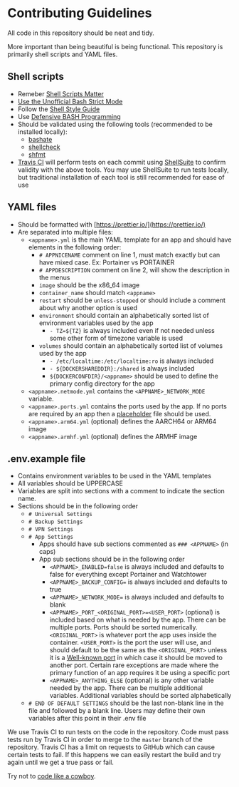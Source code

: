 # Contributing Guidelines

All code in this repository should be neat and tidy.

More important than being beautiful is being functional. This repository is primarily shell scripts and YAML files.

## Shell scripts

- Remeber [Shell Scripts Matter](https://dev.to/thiht/shell-scripts-matter)
- [Use the Unofficial Bash Strict Mode](http://redsymbol.net/articles/unofficial-bash-strict-mode/)
- Follow the [Shell Style Guide](https://google.github.io/styleguide/shell.xml)
- Use [Defensive BASH Programming](https://web.archive.org/web/20180917174959/http://www.kfirlavi.com/blog/2012/11/14/defensive-bash-programming/)
- Should be validated using the following tools (recommended to be installed locally):
  - [bashate](https://github.com/openstack-dev/bashate)
  - [shellcheck](https://github.com/koalaman/shellcheck)
  - [shfmt](https://github.com/mvdan/sh)
- [Travis CI](https://travis-ci.com/GhostWriters/DockSTARTer) will perform tests on each commit using [ShellSuite](https://github.com/nemchik/ShellSuite) to confirm validity with the above tools. You may use ShellSuite to run tests locally, but traditional installation of each tool is still recommended for ease of use

## YAML files

- Should be formatted with [https://prettier.io/](https://prettier.io/)
- Are separated into multiple files:
  - `<appname>.yml` is the main YAML template for an app and should have elements in the following order:
    - `# APPNICENAME` comment on line 1, must match <appname> exactly but can have mixed case. Ex: Portainer vs PORTAINER
    - `# APPDESCRIPTION` comment on line 2, will show the description in the menus
    - `image` should be the x86_64 image
    - `container_name` should match `<appname>`
    - `restart` should be `unless-stopped` or should include a comment about why another option is used
    - `environment` should contain an alphabetically sorted list of environment variables used by the app
      - `- TZ=${TZ}` is always included even if not needed unless some other form of timezone variable is used
    - `volumes` should contain an alphabetically sorted list of volumes used by the app
      - `- /etc/localtime:/etc/localtime:ro` is always included
      - `- ${DOCKERSHAREDDIR}:/shared` is always included
      - `${DOCKERCONFDIR}/<appname>` should be used to define the primary config directory for the app
  - `<appname>.netmode.yml` contains the `<APPNAME>_NETWORK_MODE` variable.
  - `<appname>.ports.yml` contains the ports used by the app. If no ports are required by an app then a [placeholder](https://github.com/GhostWriters/DockSTARTer/blob/master/compose/.reqs/v1.yml) file should be used.
  - `<appname>.arm64.yml` (optional) defines the AARCH64 or ARM64 image
  - `<appname>.armhf.yml` (optional) defines the ARMHF image

## .env.example file

- Contains environment variables to be used in the YAML templates
- All variables should be UPPERCASE
- Variables are split into sections with a comment to indicate the section name.
- Sections should be in the following order
  - `# Universal Settings`
  - `# Backup Settings`
  - `# VPN Settings`
  - `# App Settings`
    - Apps should have sub sections commented as `### <APPNAME>` (in caps)
    - App sub sections should be in the following order
      - `<APPNAME>_ENABLED=false` is always included and defaults to false for everything except Portainer and Watchtower
      - `<APPNAME>_BACKUP_CONFIG=` is always included and defaults to true
      - `<APPNAME>_NETWORK_MODE=` is always included and defaults to blank
      - `<APPNAME>_PORT_<ORIGINAL_PORT>=<USER_PORT>` (optional) is included based on what is needed by the app. There can be multiple ports. Ports should be sorted numerically. `<ORIGINAL_PORT>` is whatever port the app uses inside the container. `<USER_PORT>` is the port the user will use, and should default to be the same as the `<ORIGINAL_PORT>` unless it is a [Well-known port](https://en.wikipedia.org/wiki/List_of_TCP_and_UDP_port_numbers#Well-known_ports) in which case it should be moved to another port. Certain rare exceptions are made where the primary function of an app requires it be using a specific port
      - `<APPNAME>_ANYTHING_ELSE` (optional) is any other variable needed by the app. There can be multiple additional variables. Additional variables should be sorted alphabetically
  - `# END OF DEFAULT SETTINGS` should be the last non-blank line in the file and followed by a blank line. Users may define their own variables after this point in their .env file

We use Travis CI to run tests on the code in the repository. Code must pass tests run by Travis CI in order to merge to the `master` branch of the repository. Travis CI has a limit on requests to GitHub which can cause certain tests to fail. If this happens we can easily restart the build and try again until we get a true pass or fail.

Try not to [code like a cowboy](https://en.wikipedia.org/wiki/Cowboy_coding).
